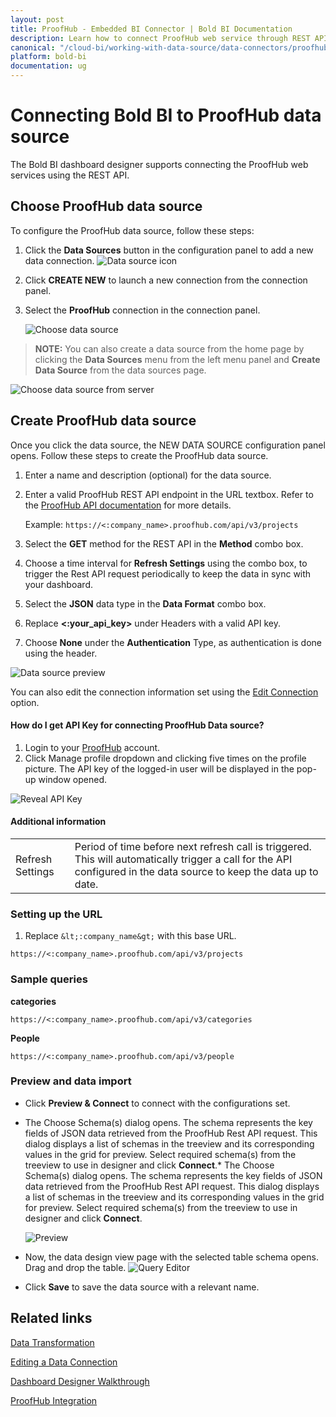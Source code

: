 ```yaml
---
layout: post
title: ProofHub - Embedded BI Connector | Bold BI Documentation
description: Learn how to connect ProofHub web service through REST API endpoint with Bold BI deployed in your server and create data source for widget configuration.
canonical: "/cloud-bi/working-with-data-source/data-connectors/proofhub/"
platform: bold-bi
documentation: ug
---
```


# Connecting Bold BI to ProofHub data source

The Bold BI dashboard designer supports connecting the ProofHub web services using the REST API.

## Choose ProofHub data source

To configure the ProofHub data source, follow these steps:

1. Click the **Data Sources** button in the configuration panel to add a new data connection.
   ![Data source icon](/static/assets/embedded/working-with-datasource/data-connectors/images/common/DataSourcesIcon.png)  
   
2. Click **CREATE NEW** to launch a new connection from the connection panel.
3. Select the **ProofHub** connection in the connection panel.

   ![Choose data source](/static/assets/embedded/working-with-datasource/data-connectors/images/proofhub/ChooseDS.png)

> **NOTE:**  You can also create a data source from the home page by clicking the **Data Sources** menu from the left menu panel and **Create Data Source** from the data sources page.

   ![Choose data source from server](/static/assets/embedded/working-with-datasource/data-connectors/images/proofhub/ChooseDS_server.png)

## Create ProofHub data source

Once you click the data source, the NEW DATA SOURCE configuration panel opens. Follow these steps to create the ProofHub data source.
1. Enter a name and description (optional) for the data source.
2. Enter a valid ProofHub REST API endpoint in the URL textbox. Refer to the [ProofHub API documentation](https://developers.ProofHub.com/reference) for more details.

      Example: `https://<:company_name>.proofhub.com/api/v3/projects`

3. Select the **GET** method for the REST API in the **Method** combo box.
4. Choose a time interval for **Refresh Settings** using the combo box, to trigger the Rest API request periodically to keep the data in sync with your dashboard.  
5. Select the **JSON** data type in the **Data Format** combo box.
6. Replace **&lt;:your_api_key&gt;** under Headers with a valid API key.
7. Choose **None** under the **Authentication** Type, as authentication is done using the header.

![Data source preview](/static/assets/embedded/working-with-datasource/data-connectors/images/proofhub/DataSourcesView.png)

You can also edit the connection information set using the [Edit Connection](/embedded-bi/working-with-data-source/editing-a-data-connection/) option.

#### How do I get API Key for connecting ProofHub Data source?

1. Login to your [ProofHub](https://www.ProofHub.com/login) account.
2. Click Manage profile dropdown and clicking five times on the profile picture. The API key of the logged-in user will be displayed in the pop-up window opened.

![Reveal API Key](/static/assets/embedded/working-with-datasource/data-connectors/images/proofhub/Access_key.png)

#### Additional information
<table width="600">
<tr>
<td>
Refresh Settings
</td>
<td>
Period of time before next refresh call is triggered. This will automatically trigger a call for the API configured in the data source to keep the data up to date.
</td>
</tr>
</table>

### Setting up the URL
1. Replace `&lt;:company_name&gt;` with this base URL.

`https://<:company_name>.proofhub.com/api/v3/projects`

### Sample queries

**categories**

`https://<:company_name>.proofhub.com/api/v3/categories`


**People**

`https://<:company_name>.proofhub.com/api/v3/people`

### Preview and data import
* Click **Preview & Connect** to connect with the configurations set.
* The Choose Schema(s) dialog opens. The schema represents the key fields of JSON data retrieved from the ProofHub Rest API request. This dialog displays a list of schemas in the treeview and its corresponding values in the grid for preview. Select required schema(s) from the treeview to use in designer and click **Connect**.* The Choose Schema(s) dialog opens. The schema represents the key fields of JSON data retrieved from the ProofHub Rest API request. This dialog displays a list of schemas in the treeview and its corresponding values in the grid for preview. Select required schema(s) from the treeview to use in designer and click **Connect**.

   ![Preview](/static/assets/embedded/working-with-datasource/data-connectors/images/common/Preview.png)

* Now, the data design view page with the selected table schema opens. Drag and drop the table.
   ![Query Editor](/static/assets/embedded/working-with-datasource/data-connectors/images/common/QueryEditor.png)

* Click **Save** to save the data source with a relevant name.

## Related links

[Data Transformation](/embedded-bi/working-with-data-source/transforming-data/joining-table/)

[Editing a Data Connection](/embedded-bi/working-with-data-source/editing-a-data-connection/)   

[Dashboard Designer Walkthrough](/embedded-bi/getting-started/bold-bi-walk-through/)

[ProofHub Integration](https://www.boldbi.com/integrations/ProofHub?utm_source=syncfusion&utm_medium=documentation&utm_campaign=boldbiProofHubintegration)
